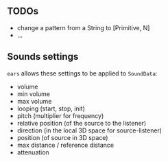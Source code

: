 
## TODOs
* change a pattern from a String to [Primitive, N]
* ...

## Sounds settings
`ears` allows these settings to be applied to `SoundData`:
* volume
* min volume
* max volume
* looping (start, stop, init)
* pitch (multiplier for frequency)
* relative position (of the source to the listener)
* direction (in the local 3D space for source-listener)
* position (of source in 3D space)
* max distance / reference distance
* attenuation